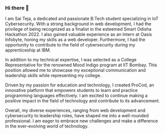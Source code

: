 ### Hi there 👋

I am Sai Teja, a dedicated and passionate B.Tech student specializing in IoT Cybersecurity. With a strong background in web development, I had the privilege of being recognized as a finalist in the esteemed Smart Odisha Hackathon 2022. I also gained valuable experience as an Intern at Oasis Infobyte, honing my skills as a web developer. Furthermore, I had the opportunity to contribute to the field of cybersecurity during my apprenticeship at IBM.

In addition to my technical expertise, I was selected as a College Representative for the renowned Mood Indigo program at IIT Bombay. This position allowed me to showcase my exceptional communication and leadership skills while representing my college.

Driven by my passion for education and technology, I created ProCod, an innovative platform that empowers students to learn and practice programming languages effectively. I am excited to continue making a positive impact in the field of technology and contribute to its advancement.

Overall, my diverse experiences, ranging from web development and cybersecurity to leadership roles, have shaped me into a well-rounded professional. I am eager to embrace new challenges and make a difference in the ever-evolving world of technology.
